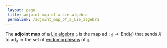 ```yaml
---
 layout: page
 title: adjoint map of a Lie algebra
 permalink: /adjoint_map_of_a_Lie_algebra
---
```

The **adjoint map** of a [Lie algebra](https://defsmath.github.io/DefsMath/Lie_algebra) $\mathfrak g$ is the map $\text{ad}: \mathfrak g \to \text{End}(\mathfrak g)$ that sends $X$ to $\text{ad}_X$ in the set of [endomorphisms](https://defsmath.github.io/DefsMath/endomorphism) of $\mathfrak g$.